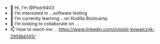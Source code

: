 - 👋 Hi, I’m @Piotr9403
- 👀 I’m interested in ...software testing
- 🌱 I’m currently learning ...on Kodilla Bootcamp
- 💞️ I’m looking to collaborate on ...
- 📫 How to reach me ... https://www.linkedin.com/in/piotr-kowalczyk-2958bb145/

<!---
Piotr9403/Piotr9403 is a ✨ special ✨ repository because its `README.md` (this file) appears on your GitHub profile.
You can click the Preview link to take a look at your changes.
--->
